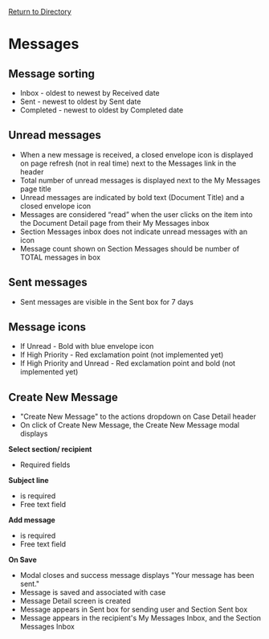 [Return to Directory](./README.md)

# Messages

## Message sorting
* Inbox - oldest to newest by Received date
* Sent - newest to oldest by Sent date
* Completed - newest to oldest by Completed date

## Unread messages
* When a new message is received, a closed envelope icon is displayed on page refresh (not in real time) next to the Messages link in the header
* Total number of unread messages is displayed next to the My Messages page title
* Unread messages are indicated by bold text (Document Title) and a closed envelope icon
* Messages are considered “read” when the user clicks on the item into the Document Detail page from their My Messages inbox  
* Section Messages inbox does not indicate unread messages with an icon
* Message count shown on Section Messages should be number of TOTAL messages in box

## Sent messages
* Sent messages are visible in the Sent box for 7 days

## Message icons
* If Unread - Bold with blue envelope icon
* If High Priority - Red exclamation point (not implemented yet)
* If High Priority and Unread - Red exclamation point and bold (not implemented yet)

## Create New Message
*  "Create New Message" to the actions dropdown on Case Detail header
* On click of Create New Message, the Create New Message modal displays

**Select section/ recipient**
* Required fields

**Subject line**
* is required
* Free text field

**Add message**
* is required
* Free text field

**On Save**
* Modal closes and success message displays "Your message has been sent."
* Message is saved and associated with case
* Message Detail screen is created
* Message appears in Sent box for sending user and Section Sent box
* Message appears in the recipient's My Messages Inbox, and the Section Messages Inbox
